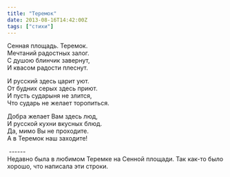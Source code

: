 ```yaml
---
title: "Теремок"
date: 2013-08-16T14:42:00Z
tags: ["стихи"]
---
```


Сенная площадь. Теремок.  
Мечтаний радостных залог.  
С душою блинчик завернут,  
И квасом радости плеснут.

И русский здесь царит уют.  
От будних серых здесь приют.  
И пусть сударыня не злится,  
Что сударь не желает торопиться.

Добра желает Вам здесь люд,  
И русской кухни вкусных блюд.  
Да, мимо Вы не проходите.  
А в Теремок наш заходите!

 ------  
Недавно была в любимом Теремке на Сенной площади. Так как-то было хорошо, что написала эти строки.  

